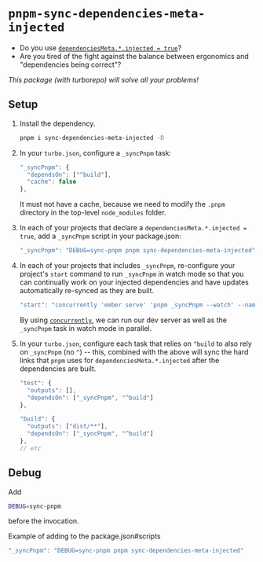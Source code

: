 # `pnpm-sync-dependencies-meta-injected`


- Do you use [`dependenciesMeta.*.injected = true`](https://pnpm.io/package_json#dependenciesmetainjected)?
- Are you tired of the fight against the balance between ergonomics and "dependencies being correct"?

_This package (with turborepo) will solve all your problems!_

## Setup

1. Install the dependency.

    ```bash
    pnpm i sync-dependencies-meta-injected -D
    ```
2. In your `turbo.json`, configure a `_syncPnpm` task:
    ```js
    "_syncPnpm": {
      "dependsOn": ["^build"],
      "cache": false
    },
    ```
    It must not have a cache, because we need to modify the `.pnpm` directory in the top-level `node_modules` folder.
3. In each of your projects that declare a `dependenciesMeta.*.injected = true`, add a `_syncPnpm` script in your package.json:
    ```js
    "_syncPnpm": "DEBUG=sync-pnpm pnpm sync-dependencies-meta-injected"
    ```
4. In each of your projects that includes `_syncPnpm`, re-configure your project's `start` command to run `_syncPnpm` in watch mode so that you can continually work on your injected dependencies and have updates automatically re-synced as they are built.
    ```js
    "start": "concurrently 'ember serve' 'pnpm _syncPnpm --watch' --names 'tests serve,tests sync deps'",
    ```
    By using [`concurrently`](https://github.com/open-cli-tools/concurrently), we can run our dev server as well as the `_syncPnpm` task in watch mode in parallel.

5. In your `turbo.json`, configure each task that relies on `^build` to also rely on `_syncPnpm` (no `^`) -- this, combined with the above will sync the hard links that `pnpm` uses for `dependenciesMeta.*.injected` after the dependencies are built.
    ```js
    "test": {
      "outputs": [],
      "dependsOn": ["_syncPnpm", "^build"]
    },

    "build": {
      "outputs": ["dist/**"],
      "dependsOn": ["_syncPnpm", "^build"]
    },
    // etc
    ```


## Debug

Add
```bash
DEBUG=sync-pnpm
```
before the invocation.

Example of adding to the package.json#scripts

```js
"_syncPnpm": "DEBUG=sync-pnpm pnpm sync-dependencies-meta-injected"
```
